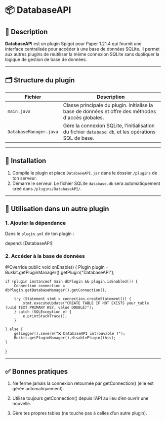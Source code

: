# 📦 DatabaseAPI

## 🎯 Description

**DatabaseAPI** est un plugin Spigot pour Paper 1.21.4 qui fournit une interface centralisée pour accéder à une base de données SQLite. Il permet aux autres plugins de réutiliser la même connexion SQLite sans dupliquer la logique de gestion de base de données.

---

## 🗂️ Structure du plugin

| Fichier | Description |
|--------|-------------|
| `main.java` | Classe principale du plugin. Initialise la base de données et offre des méthodes d'accès globales. |
| `DatabaseManager.java` | Gère la connexion SQLite, l'initialisation du fichier `database.db`, et les opérations SQL de base. |

---

## 🚀 Installation

1. Compile le plugin et place `DatabaseAPI.jar` dans le dossier `/plugins` de ton serveur.
2. Démarre le serveur. Le fichier SQLite `database.db` sera automatiquement créé dans `/plugins/DatabaseAPI/`.

---

## 🔗 Utilisation dans un autre plugin

### 1. Ajouter la dépendance

Dans le `plugin.yml` de ton plugin :


depend: [DatabaseAPI]

### 2. Accéder à la base de données

@Override
public void onEnable() {
Plugin plugin = Bukkit.getPluginManager().getPlugin("DatabaseAPI");

    if (plugin instanceof main dbPlugin && plugin.isEnabled()) {
        Connection connection = dbPlugin.getDatabaseManager().getConnection();

        try (Statement stmt = connection.createStatement()) {
            stmt.executeUpdate("CREATE TABLE IF NOT EXISTS your_table (uuid TEXT PRIMARY KEY, value DOUBLE)");
        } catch (SQLException e) {
            e.printStackTrace();
        }

    } else {
        getLogger().severe("❌ DatabaseAPI introuvable !");
        Bukkit.getPluginManager().disablePlugin(this);
    }
}

---

## ✅ Bonnes pratiques

1. Ne ferme jamais la connexion retournée par getConnection() (elle est gérée automatiquement).

2. Utilise toujours getConnection() depuis l’API au lieu d’en ouvrir une nouvelle.

3. Gère tes propres tables (ne touche pas à celles d’un autre plugin).

```yaml